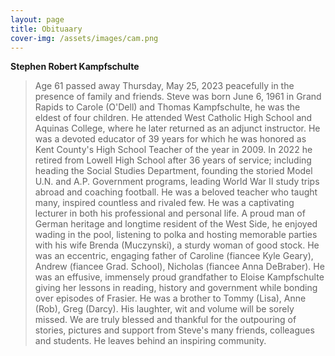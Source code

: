 ```yaml
---
layout: page
title: Obituaary
cover-img: /assets/images/cam.png
---
```


**Stephen Robert Kampfschulte**


> Age 61 passed away Thursday, May 25, 2023 peacefully in the presence of family and friends. Steve was born June 6, 1961 in Grand Rapids to Carole (O'Dell) and Thomas Kampfschulte, he was the eldest of four children. He attended West Catholic High School and Aquinas College, where he later returned as an adjunct instructor. He was a devoted educator of 39 years for which he was honored as Kent County's High School Teacher of the year in 2009. In 2022 he retired from Lowell High School after 36 years of service; including heading the Social Studies Department, founding the storied Model U.N. and A.P. Government programs, leading World War II study trips abroad and coaching football. He was a beloved teacher who taught many, inspired countless and rivaled few. He was a captivating lecturer in both his professional and personal life. A proud man of German heritage and longtime resident of the West Side, he enjoyed wading in the pool, listening to polka and hosting memorable parties with his wife Brenda (Muczynski), a sturdy woman of good stock. He was an eccentric, engaging father of Caroline (fiancee Kyle Geary), Andrew (fiancee Grad. School), Nicholas (fiancee Anna DeBraber). He was an effusive, immensely proud grandfather to Eloise Kampfschulte giving her lessons in reading, history and government while bonding over episodes of Frasier. He was a brother to Tommy (Lisa), Anne (Rob), Greg (Darcy). His laughter, wit and volume will be sorely missed. We are truly blessed and thankful for the outpouring of stories, pictures and support from Steve's many friends, colleagues and students. He leaves behind an inspiring community. 